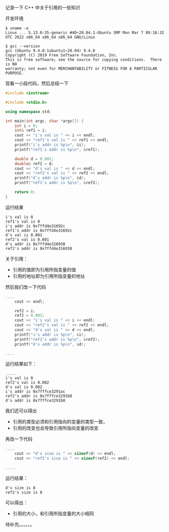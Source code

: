 记录一下 C++ 中关于引用的一些知识

开发环境

````
$ uname -a
Linux ... 5.13.0-35-generic #40~20.04.1-Ubuntu SMP Mon Mar 7 09:18:32 UTC 2022 x86_64 x86_64 x86_64 GNU/Linux

$ gcc --version
gcc (Ubuntu 9.4.0-1ubuntu1~20.04) 9.4.0
Copyright (C) 2019 Free Software Foundation, Inc.
This is free software; see the source for copying conditions.  There is NO
warranty; not even for MERCHANTABILITY or FITNESS FOR A PARTICULAR PURPOSE.

````

现看一小段代码，然后总结一下

````c++
#include <iostream>

#include <stdio.h>

using namespace std;

int main(int argc, char *argv[]) {
    int i = 0;
    int& ref1 = i;
    cout << "i's val is " << i << endl;
    cout << "ref1's val is " << ref1 << endl;
    printf("i's addr is %p\n", &i);
    printf("ref1's addr is %p\n", &ref1);

    double d = 0.001;
    double& ref2 = d;
    cout << "d's val is " << d << endl;
    cout << "ref2's val is " << ref2 << endl;
    printf("d's addr is %p\n", &d);
    printf("ref2's addr is %p\n", &ref2);

    return 0;
}

````

运行结果

````
i's val is 0
ref1's val is 0
i's addr is 0x7ffd4e31692c
ref1's addr is 0x7ffd4e31692c
d's val is 0.001
ref2's val is 0.001
d's addr is 0x7ffd4e316930
ref2's addr is 0x7ffd4e316930

````

关于引用：

- 引用的值即为引用所指变量的值
- 引用的地址即为引用所指变量的地址

然后我们改一下代码

````c++
....
    cout << endl;

    ref2 = i;
    ref2 = 0.002;
    cout << "i's val is " << i << endl;
    cout << "ref2's val is " << ref2 << endl;
    cout << "d's val is " << d << endl;
    printf("i's addr is %p\n", &i);
    printf("ref2's addr is %p\n", &ref2);
    printf("d's addr is %p\n", &d);

....
````

运行结果如下：

````
.....
i's val is 0
ref2's val is 0.002
d's val is 0.002
i's addr is 0x7fffce3291ac
ref2's addr is 0x7fffce3291b0
d's addr is 0x7fffce3291b0

````

我们还可以得出

- 引用的类型必须和引用指向的变量的类型一致，
- 引用的改变也会导致引用所指向变量的改变

再改一下代码

````c++
....
    cout << "d's size is " << sizeof(d) << endl;
    cout << "ref2's size is " << sizeof(ref2) << endl;

.....
````

运行结果：

````
d's size is 8
ref2's size is 8

````

可以得出：

- 引用的大小，和引用所指变量的大小相同


待补充。。。。。。
